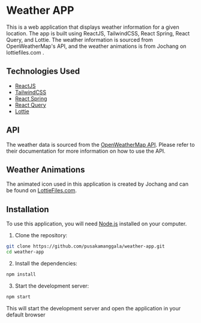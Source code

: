 # Weather APP

This is a web application that displays weather information for a given location. The app is built using ReactJS, TailwindCSS, React Spring, React Query, and Lottie. The weather information is sourced from OpenWeatherMap's API, and the weather animations is from Jochang on lottiefiles.com .

## Technologies Used

- [ReactJS](https://reactjs.org/)
- [TailwindCSS](https://tailwindcss.com/)
- [React Spring](https://www.react-spring.io/)
- [React Query](https://react-query.tanstack.com/)
- [Lottie](https://airbnb.io/lottie/)

## API

The weather data is sourced from the [OpenWeatherMap API](https://openweathermap.org/api). Please refer to their documentation for more information on how to use the API.

## Weather Animations

The animated icon used in this application is created by Jochang and can be found on [LottieFiles.com](https://lottiefiles.com/vdr0uy2wwsoljqtc).

## Installation

To use this application, you will need [Node.js](https://nodejs.org/) installed on your computer.

1. Clone the repository:
```bash
git clone https://github.com/pusakamanggala/weather-app.git
cd weather-app
```

2. Install the dependencies:
```bash
npm install
```
3. Start the development server:
```bash
npm start
```
This will start the development server and open the application in your default browser
